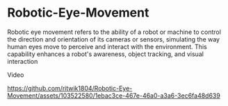 # Robotic-Eye-Movement
Robotic eye movement refers to the ability of a robot or machine to control the direction and orientation of its cameras or sensors, simulating the way human eyes move to perceive and interact with the environment. This capability enhances a robot's awareness, object tracking, and visual interaction

Video 

https://github.com/ritwik1804/Robotic-Eye-Movement/assets/103522580/1ebac3ce-467e-46a0-a3a6-3ec6fa48d639


